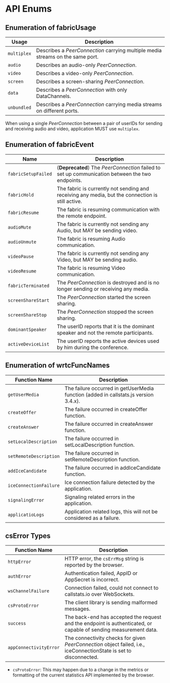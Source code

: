 # API Enums

## Enumeration of fabricUsage

Usage       | Description
------------- | -----------
`multiplex`  | Describes a _PeerConnection_ carrying multiple media streams on the same port.
`audio`  | Describes an audio-only _PeerConnection_.
`video`  | Describes a video-only _PeerConnection_.
`screen`  | Describes a screen-sharing _PeerConnection_.
`data`  | Describes a _PeerConnection_ with only DataChannels.
`unbundled`  | Describes a _PeerConnection_ carrying media streams on different ports.

When using a single _PeerConnection_ between a pair of userIDs for sending and receiving audio and video, application MUST use `multiplex`.

<!-- Currently monitoring DATA traffic is NOT SUPPORTED, because the browser does not yet implement any DataChannel statistics. -->


## Enumeration of fabricEvent

Name  | Description
---------  | -----------
`fabricSetupFailed`  | (**Deprecated**) The _PeerConnection_ failed to set up communication between the two endpoints.
`fabricHold` | The fabric is currently not sending and receiving any media, but the connection is still active.
`fabricResume`  | The fabric is resuming communication with the remote endpoint.
`audioMute` | The fabric is currently not sending any Audio, but MAY be sending video.
`audioUnmute` | The fabric is resuming Audio communication.
`videoPause` | The fabric is currently not sending any Video, but MAY be sending audio.
`videoResume` | The fabric is resuming Video communication.
`fabricTerminated`  | The _PeerConnection_ is destroyed and is no longer sending or receiving any media.
`screenShareStart`  | The _PeerConnection_ started the screen sharing.
`screenShareStop`  | The _PeerConnection_ stopped the screen sharing.
`dominantSpeaker`  | The userID reports that it is the dominant speaker and not the remote participants.
`activeDeviceList` | The userID reports the active devices used by him during the conference.


## Enumeration of wrtcFuncNames

Function Name  | Description
---------  | -----------
`getUserMedia`  | The failure occurred in getUserMedia function (added in callstats.js version 3.4.x).
`createOffer`  | The failure occurred in createOffer function.
`createAnswer`  | The failure occurred in createAnswer function.
`setLocalDescription`  | The failure occurred in setLocalDescription function.
`setRemoteDescription`  | The failure occurred in setRemoteDescription function.
`addIceCandidate`  | The failure occurred in addIceCandidate function.
`iceConnectionFailure`  | Ice connection failure detected by the application.
`signalingError`  | Signaling related errors in the application.
`applicatioLogs`  | Application related logs, this will not be considered as a failure.


## csError Types

Function Name  | Description
---------  | -----------
`httpError`  | HTTP error, the `csErrMsg` string is reported by the browser.
`authError`  | Authentication failed, AppID or AppSecret is incorrect.
`wsChannelFailure`  | Connection failed, could not connect to callstats.io over WebSockets.
`csProtoError`  | The client library is sending malformed messages.
`success`  | The back-end has accepted the request and the endpoint is authenticated, or capable of sending measurement data.
`appConnectivityError`  | The connectivity checks for given _PeerConnection_ object failed, i.e., iceConnectionState is set to disconnected.

- `csProtoError`: This may happen due to a change in the metrics or formatting of the current statistics API implemented by the browser.
